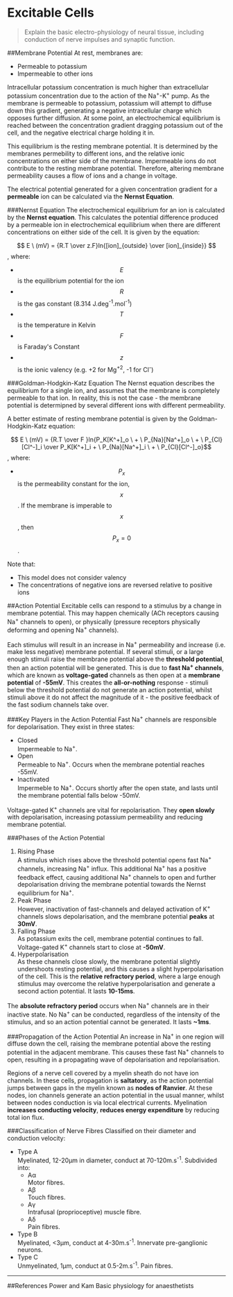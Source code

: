 # Excitable Cells
> Explain the basic electro-physiology of neural tissue, including conduction              of nerve impulses and synaptic function.

##Membrane Potential
At rest, membranes are:
* Permeable to potassium
* Impermeable to other ions

Intracellular potassium concentration is much higher than extracellular potassium concentration due to the action of the Na<sup>+</sup>-K<sup>+</sup> pump. As the membrane is permeable to potassium, potassium will attempt to diffuse down this gradient, generating a negative intracellular charge which opposes further diffusion. At some point, an electrochemical equilibrium is reached between the concentration gradient dragging potassium out of the cell, and the negative electrical charge holding it in.

This equilibrium is the resting membrane potential. It is determined by the membranes permebility to different ions, and the relative ionic concentrations on either side of the membrane. Impermeable ions do not contribute to the resting membrane potential. Therefore, altering membrane permeability causes a flow of ions and a change in voltage.

The electrical potential generated for a given concentration gradient for a **permeable** ion can be calculated via the **Nernst Equation**.

###Nernst Equation
The electrochemical equilibrium for an ion is calculated by the **Nernst equation**. This calculates the potential difference produced by a permeable ion in electrochemical equilibrium when there are different concentrations on either side of the cell. It is given by the equation:

$$ E \ (mV) = {R.T \over z.F}ln{[ion]_{outside} \over [ion]_{inside}} $$, where:
* $$E$$ is the equilibrium potential for the ion
* $$R$$ is the gas constant (8.314 J.deg<sup>-1</sup>.mol<sup>-1</sup>)
* $$T$$ is the temperature in Kelvin
* $$F$$ is Faraday's Constant
* $$z$$ is the ionic valency (e.g. +2 for Mg<sup>+2</sup>, -1 for Cl<sup>-</sup>)

###Goldman-Hodgkin-Katz Equation
The Nernst equation describes the equilibrium for a single ion, and assumes that the membrane is completely permeable to that ion. In reality, this is not the case - the membrane potential is determipned by several different ions with different permeability.

A better estimate of resting membrane potential is given by the Goldman-Hodgkin-Katz equation:

$$ E \ (mV) = {R.T \over F }ln{P_K[K^+]_o \ + \ P_{Na}[Na^+]_o \ + \ P_{Cl}[Cl^-]_i \over P_K[K^+]_i + \ P_{Na}[Na^+]_i \ + \ P_{Cl}[Cl^-]_o}$$, where:
* $$P_x$$ is the permeability constant for the ion, $$x$$. If the membrane is imperable to $$x$$, then $$P_x = 0 $$.

Note that:
* This model does not consider valency
* The concentrations of negative ions are reversed relative to positive ions

##Action Potential
Excitable cells can respond to a stimulus by a change in membrane potential. This may happen chemically (ACh receptors causing Na<sup>+</sup> channels to open), or physically (pressure receptors physically deforming and opening Na<sup>+</sup> channels).

Each stimulus will result in an increase in Na<sup>+</sup> permeability and increase (i.e. make less negative) membrane potential. If several stimuli, or a large enough stimuli raise the membrane potential above the **threshold potential**, then an action potential will be generated. This is due to **fast Na<sup>+</sup> channels**, which are known as **voltage-gated** channels as then open at a **membrane potential** of **-55mV**. This creates the **all-or-nothing** response - stimuli below the threshold potential do not generate an action potential, whilst stimuli above it do not affect the magnitude of it - the positive feedback of the fast sodium channels take over.

###Key Players in the Action Potential
Fast Na<sup>+</sup> channels are responsible for depolarisation. They exist in three states:
* Closed  
Impermeable to Na<sup>+</sup>.
* Open  
Permeable to Na<sup>+</sup>. Occurs when the membrane potential reaches -55mV.
* Inactivated  
Impermeble to Na<sup>+</sup>. Occurs shortly after the open state, and lasts until the membrane potential falls below -50mV.

Voltage-gated K<sup>+</sup> channels are vital for repolarisation. They **open slowly** with depolarisation, increasing potassium permeability and reducing membrane potential.

###Phases of the Action Potential
1. Rising Phase  
A stimulus which rises above the threshold potential opens fast Na<sup>+</sup> channels, increasing Na<sup>+</sup> influx. This additional Na<sup>+</sup> has a positive feedback effect, causing additional Na<sup>+</sup> channels to open and further depolarisation driving the membrane potential towards the Nernst equilibrium for Na<sup>+</sup>.
2. Peak Phase  
However, inactivation of fast-channels and delayed activation of K<sup>+</sup> channels slows depolarisation, and the membrane potential **peaks** at **30mV**.
3. Falling Phase  
As potassium exits the cell, membrane potential continues to fall. Voltage-gated K<sup>+</sup> channels start to close at **-50mV**.
4. Hyperpolarisation  
As these channels close slowly, the membrane potential slightly undershoots resting potential, and this causes a slight hyperpolarisation of the cell. This is the **relative refractory period**, where a large enough stimulus may overcome the relative hyperpolarisation and generate a second action potential. It lasts **10-15ms**.

The **absolute refractory period** occurs when Na<sup>+</sup> channels are in their inactive state. No Na<sup>+</sup> can be conducted, regardless of the intensity of the stimulus, and so an action potential cannot be generated. It lasts **~1ms**.

###Propagation of the Action Potential
An increase in Na<sup>+</sup> in one region will diffuse down the cell, raising the membrane potential above the resting potential in the adjacent membrane. This causes these fast Na<sup>+</sup> channels to open, resulting in a propagating wave of depolarisation and repolarisation.

Regions of a nerve cell covered by a myelin sheath do not have ion channels. In these cells, propagation is **saltatory**, as the action potential jumps between gaps in the myelin known as **nodes of Ranvier**. At these nodes, ion channels generate an action potential in the usual manner, whilst between nodes conduction is via local electrical currents. Myelination **increases conducting velocity**, **reduces energy expenditure** by reducing total ion flux.

###Classification of Nerve Fibres
Classified on their diameter and conduction velocity:
* Type A  
Myelinated, 12-20μm in diameter, conduct at 70-120m.s<sup>-1</sup>. Subdivided into:
    * Aα  
    Motor fibres.
    * Aβ  
    Touch fibres.
    * Aγ  
    Intrafusal (proprioceptive) muscle fibre.
    * Aδ  
    Pain fibres.
* Type B  
Myelinated, <3μm, conduct at 4-30m.s<sup>-1</sup>. Innervate pre-ganglionic neurons.
* Type C  
Unmyelinated, 1μm, conduct at 0.5-2m.s<sup>-1</sup>. Pain fibres. 

---
##References
Power and Kam
Basic physiology for anaesthetists
